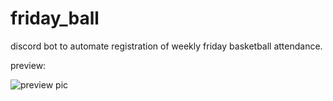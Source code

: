 # friday_ball

discord bot to automate registration of weekly friday basketball attendance.

preview: 

![preview pic](https://i.gyazo.com/4a153f903746fa89b941bb22925d980a.png)
